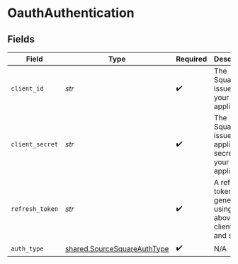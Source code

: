 # OauthAuthentication


## Fields

| Field                                                                      | Type                                                                       | Required                                                                   | Description                                                                |
| -------------------------------------------------------------------------- | -------------------------------------------------------------------------- | -------------------------------------------------------------------------- | -------------------------------------------------------------------------- |
| `client_id`                                                                | *str*                                                                      | :heavy_check_mark:                                                         | The Square-issued ID of your application                                   |
| `client_secret`                                                            | *str*                                                                      | :heavy_check_mark:                                                         | The Square-issued application secret for your application                  |
| `refresh_token`                                                            | *str*                                                                      | :heavy_check_mark:                                                         | A refresh token generated using the above client ID and secret             |
| `auth_type`                                                                | [shared.SourceSquareAuthType](../../models/shared/sourcesquareauthtype.md) | :heavy_check_mark:                                                         | N/A                                                                        |